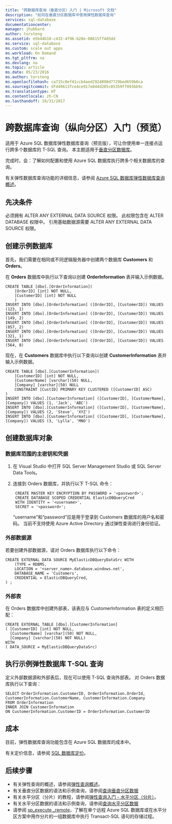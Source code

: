 ```yaml
---
title: "跨数据库查询（垂直分区）入门 | Microsoft 文档"
description: "如何在垂直分区数据库中使用弹性数据库查询"
services: sql-database
documentationcenter: 
manager: jhubbard
author: torsteng
ms.assetid: e5b44b10-c432-4f96-b20e-08615ff4d5dd
ms.service: sql-database
ms.custom: scale out apps
ms.workload: On Demand
ms.tgt_pltfrm: na
ms.devlang: na
ms.topic: article
ms.date: 05/23/2016
ms.author: torsteng
ms.openlocfilehash: ca715c0ef41ccb4aed2924898d7729bed659b0ca
ms.sourcegitcommit: dfd49613fce4ce917e844d205c85359ff093bb9c
ms.translationtype: HT
ms.contentlocale: zh-CN
ms.lasthandoff: 10/31/2017
---
```

# <a name="get-started-with-cross-database-queries-vertical-partitioning-preview"></a>跨数据库查询（纵向分区）入门（预览）
适用于 Azure SQL 数据库弹性数据库查询（预览版），可让你使用单一连接点运行跨多个数据库的 T-SQL 查询。 本主题适用于[垂直分区数据库](sql-database-elastic-query-vertical-partitioning.md)。  

完成时，会：了解如何配置和使用 Azure SQL 数据库执行跨多个相关数据库的查询。 

有关弹性数据库查询功能的详细信息，请参阅 [Azure SQL 数据库弹性数据库查询概述](sql-database-elastic-query-overview.md)。 

## <a name="prerequisites"></a>先决条件

必须拥有 ALTER ANY EXTERNAL DATA SOURCE 权限。 此权限包含在 ALTER DATABASE 权限中。 引用基础数据源需要 ALTER ANY EXTERNAL DATA SOURCE 权限。

## <a name="create-the-sample-databases"></a>创建示例数据库
首先，我们需要在相同或不同逻辑服务器中创建两个数据库 **Customers** 和 **Orders**。   

在 **Orders** 数据库中执行以下查询以创建 **OrderInformation** 表并输入示例数据。 

    CREATE TABLE [dbo].[OrderInformation]( 
        [OrderID] [int] NOT NULL, 
        [CustomerID] [int] NOT NULL 
        ) 
    INSERT INTO [dbo].[OrderInformation] ([OrderID], [CustomerID]) VALUES (123, 1) 
    INSERT INTO [dbo].[OrderInformation] ([OrderID], [CustomerID]) VALUES (149, 2) 
    INSERT INTO [dbo].[OrderInformation] ([OrderID], [CustomerID]) VALUES (857, 2) 
    INSERT INTO [dbo].[OrderInformation] ([OrderID], [CustomerID]) VALUES (321, 1) 
    INSERT INTO [dbo].[OrderInformation] ([OrderID], [CustomerID]) VALUES (564, 8) 

现在，在 **Customers** 数据库中执行以下查询以创建 **CustomerInformation** 表并输入示例数据。 

    CREATE TABLE [dbo].[CustomerInformation]( 
        [CustomerID] [int] NOT NULL, 
        [CustomerName] [varchar](50) NULL, 
        [Company] [varchar](50) NULL 
        CONSTRAINT [CustID] PRIMARY KEY CLUSTERED ([CustomerID] ASC) 
    ) 
    INSERT INTO [dbo].[CustomerInformation] ([CustomerID], [CustomerName], [Company]) VALUES (1, 'Jack', 'ABC') 
    INSERT INTO [dbo].[CustomerInformation] ([CustomerID], [CustomerName], [Company]) VALUES (2, 'Steve', 'XYZ') 
    INSERT INTO [dbo].[CustomerInformation] ([CustomerID], [CustomerName], [Company]) VALUES (3, 'Lylla', 'MNO') 

## <a name="create-database-objects"></a>创建数据库对象
### <a name="database-scoped-master-key-and-credentials"></a>数据库范围的主密钥和凭据
1. 在 Visual Studio 中打开 SQL Server Management Studio 或 SQL Server Data Tools。
2. 连接到 Orders 数据库，并执行以下 T-SQL 命令：
   
        CREATE MASTER KEY ENCRYPTION BY PASSWORD = '<password>'; 
        CREATE DATABASE SCOPED CREDENTIAL ElasticDBQueryCred 
        WITH IDENTITY = '<username>', 
        SECRET = '<password>';  
   
    “username”和“password”应是用于登录到 Customers 数据库的用户名和密码。
    当前不支持使用 Azure Active Directory 通过弹性查询进行身份验证。

### <a name="external-data-sources"></a>外部数据源
若要创建外部数据源，请对 Orders 数据库执行以下命令： 

    CREATE EXTERNAL DATA SOURCE MyElasticDBQueryDataSrc WITH 
        (TYPE = RDBMS, 
        LOCATION = '<server_name>.database.windows.net', 
        DATABASE_NAME = 'Customers', 
        CREDENTIAL = ElasticDBQueryCred, 
    ) ;

### <a name="external-tables"></a>外部表
在 Orders 数据库中创建外部表，该表应与 CustomerInformation 表的定义相匹配：

    CREATE EXTERNAL TABLE [dbo].[CustomerInformation] 
    ( [CustomerID] [int] NOT NULL, 
      [CustomerName] [varchar](50) NOT NULL, 
      [Company] [varchar](50) NOT NULL) 
    WITH 
    ( DATA_SOURCE = MyElasticDBQueryDataSrc) 

## <a name="execute-a-sample-elastic-database-t-sql-query"></a>执行示例弹性数据库 T-SQL 查询
定义外部数据源和外部表后，现在可以使用 T-SQL 查询外部表。 对 Orders 数据库执行以下查询： 

    SELECT OrderInformation.CustomerID, OrderInformation.OrderId, CustomerInformation.CustomerName, CustomerInformation.Company 
    FROM OrderInformation 
    INNER JOIN CustomerInformation 
    ON CustomerInformation.CustomerID = OrderInformation.CustomerID 

## <a name="cost"></a>成本
目前，弹性数据库查询功能包含在 Azure SQL 数据库的成本中。  

有关定价信息，请参阅 [SQL 数据库定价](https://azure.microsoft.com/pricing/details/sql-database)。 

## <a name="next-steps"></a>后续步骤

* 有关弹性查询的概述，请参阅[弹性查询概述](sql-database-elastic-query-overview.md)。
* 有关垂直分区数据的语法和示例查询，请参阅[查询垂直分区数据](sql-database-elastic-query-vertical-partitioning.md)
* 有关水平分区（分片）的教程，请参阅[弹性查询入门 - 水平分区（分片）](sql-database-elastic-query-getting-started.md)。
* 有关水平分区数据的语法和示例查询，请参阅[查询水平分区数据](sql-database-elastic-query-horizontal-partitioning.md)
* 请参阅 [sp\_execute \_remote](https://msdn.microsoft.com/library/mt703714)，了解在单个远程 Azure SQL 数据库或在水平分区方案中用作分片的一组数据库中执行 Transact-SQL 语句的存储过程。
